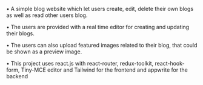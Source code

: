 • A simple blog website which let users create, edit, delete their own blogs as well as read other users
blog.

• The users are provided with a real time editor for creating and updating their blogs.

• The users can also upload featured images related to their blog, that could be shown as a preview
image.

• This project uses react.js with react-router, redux-toolkit, react-hook-form, Tiny-MCE editor and
Tailwind for the frontend and appwrite for the backend
